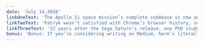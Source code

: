 ```yaml
---
date: 'July 14,2016'
linkOneText: 'The Apollo 11 space mission’s complete codebase is now available on GitHub — including both the command module and lunar module. Definitely worth starring on GitHub (1 minute read): http://bit.ly/2abmRDo'
linkTwoText: 'Patryk wasn’t satisfied with Chrome’s browser history, so he completely redesigned it (6 minute read): http://bit.ly/29FpPit'
linkThreeText: '22 years after the Sega Saturn’s release, one PhD student has finally managed to crack it. Here’s a fairly accessible case study on how to reverse engineer hardware (27 minute watch): http://bit.ly/29AEnlK'
bonus: 'Bonus: If you’re considering writing on Medium, here’s literally everything I know about how to write Medium stories that people will actually read (9 minute read): http://bit.ly/29KFhwP'
---
```

